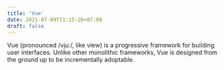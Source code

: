```yaml
---
title: 'Vue'
date: 2021-07-09T11:15:26+07:00
draft: false
---
```


Vue (pronounced /vjuː/, like view) is a progressive framework for building user interfaces. Unlike other monolithic frameworks, Vue is designed from the ground up to be incrementally adoptable.
